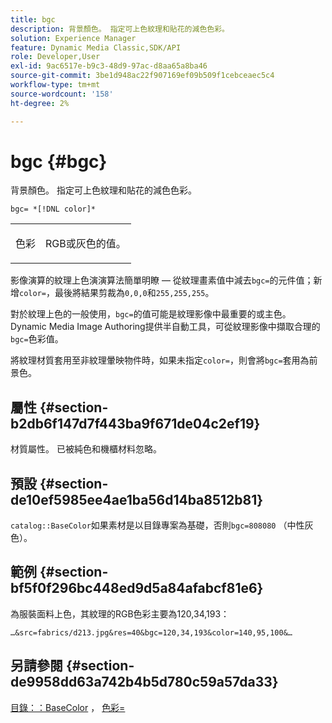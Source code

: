 ```yaml
---
title: bgc
description: 背景顏色。 指定可上色紋理和貼花的減色色彩。
solution: Experience Manager
feature: Dynamic Media Classic,SDK/API
role: Developer,User
exl-id: 9ac6517e-b9c3-48d9-97ac-d8aa65a8ba46
source-git-commit: 3be1d948ac22f907169ef09b509f1cebceaec5c4
workflow-type: tm+mt
source-wordcount: '158'
ht-degree: 2%

---
```


# bgc {#bgc}

背景顏色。 指定可上色紋理和貼花的減色色彩。

`bgc= *[!DNL color]*`

<table id="simpletable_131302355CAB4900A7B45FED903A1AAD" class="- topic/simpletable "> 
 <tr class="- topic/strow strow"> 
  <td class="- topic/stentry stentry"> <p><span class="+ topic/keyword sw-d/varname varname">色彩</span> </p> </td> 
  <td class="- topic/stentry stentry"> <p>RGB或灰色的值。 </p></td> 
 </tr> 
</table>

影像演算的紋理上色演演算法簡單明瞭 — 從紋理畫素值中減去`bgc=`的元件值；新增`color=`，最後將結果剪裁為`0,0,0`和`255,255,255`。

對於紋理上色的一般使用，`bgc=`的值可能是紋理影像中最重要的或主色。 Dynamic Media Image Authoring提供半自動工具，可從紋理影像中擷取合理的`bgc=`色彩值。

將紋理材質套用至非紋理暈映物件時，如果未指定`color=`，則會將`bgc=`套用為前景色。

## 屬性 {#section-b2db6f147d7f443ba9f671de04c2ef19}

材質屬性。 已被純色和機櫃材料忽略。

## 預設 {#section-de10ef5985ee4ae1ba56d14ba8512b81}

`catalog::BaseColor`如果素材是以目錄專案為基礎，否則`bgc=808080` （中性灰色）。

## 範例 {#section-bf5f0f296bc448ed9d5a84afabcf81e6}

為服裝面料上色，其紋理的RGB色彩主要為120,34,193：

`…&src=fabrics/d213.jpg&res=40&bgc=120,34,193&color=140,95,100&…`

## 另請參閱 {#section-de9958dd63a742b4b5d780c59a57da33}

[目錄：：BaseColor](../../../../../ir-api/material-cat/image-rendering-api-ref/c-ir-material-catalog/c-ir-material-data-reference/r-ir-basecolor.md#reference-5f02371b1d8e444ab12d2614d9792de8) ， [色彩=](../../../../../ir-api/http-protocol/image-rendering-api-ref/c-ir-http-protocol-ref/c-ir-http-protocol-command-reference/r-ir-http-color.md#reference-ea3cba9edfe94dbab86d8f123a9ed0aa)
